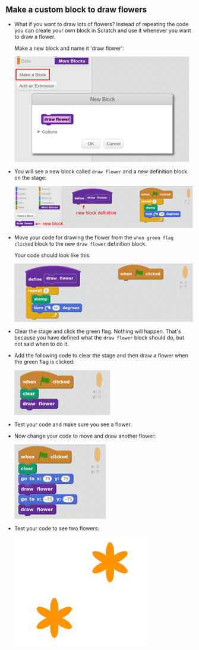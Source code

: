 ## Make a custom block to draw flowers

+ What if you want to draw lots of flowers? Instead of repeating the code you can create your own block in Scratch and use it whenever you want to draw a flower.  

	Make a new block and name it 'draw flower':

    ![screenshot](images/flower-make-block.png)

+ You will see a new block called `draw flower` and a new definition block on the stage:

    ![screenshot](images/flower-new-block.png)	
	
+ Move your code for drawing the flower from the `when green flag clicked` block to the new `draw flower` definition block. 

	Your code should look like this:
	
	![screenshot](images/flower-defn.png)	
	
+ Clear the stage and click the green flag. Nothing will happen. That's because you have defined what the `draw flower` block should do, but not said when to do it. 

+ Add the following code to clear the stage and then draw a flower when the green flag is clicked:

	![screenshot](images/flower-call.png)	
	
+ Test your code and make sure you see a flower. 

+ Now change your code to move and draw another flower:

	![screenshot](images/flower-two-code.png)	
	
+ Test your code to see two flowers:

	![screenshot](images/flower-two.png)	
	







